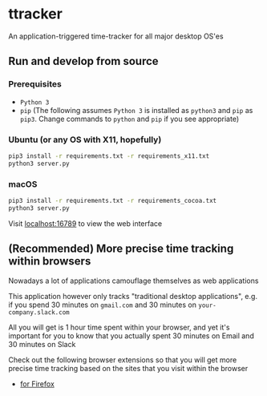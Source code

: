 # ttracker
An application-triggered time-tracker for all major desktop OS'es

## Run and develop from source

### Prerequisites
* `Python 3`
* `pip`
(The following assumes `Python 3` is installed as `python3` and `pip` as `pip3`. Change commands to `python` and `pip` if you see appropriate)

### Ubuntu (or any OS with X11, hopefully)

```bash
pip3 install -r requirements.txt -r requirements_x11.txt
python3 server.py
```

### macOS
```bash
pip3 install -r requirements.txt -r requirements_cocoa.txt
python3 server.py
```

Visit [localhost:16789](http://localhost:16789) to view the web interface

## (Recommended) More precise time tracking within browsers
Nowadays a lot of applications camouflage themselves as web applications

This application however only tracks "traditional desktop applications", e.g. if you spend 30 minutes on `gmail.com` and 30 minutes on `your-company.slack.com`

All you will get is 1 hour time spent within your browser, and yet it's important for you to know that you actually spent 30 minutes on Email and 30 minutes on Slack

Check out the following browser extensions so that you will get more precise time tracking based on the sites that you visit within the browser
* [for Firefox](https://github.com/hwang381/ttracker-ff-ext)
